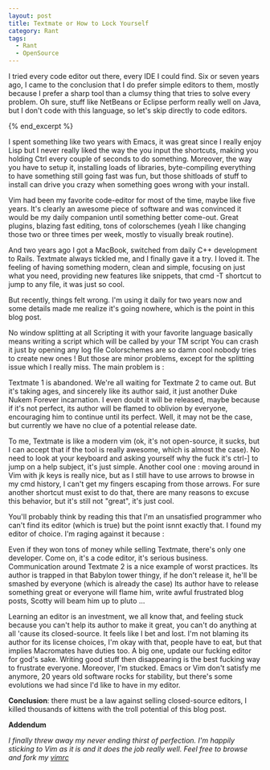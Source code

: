```yaml
---
layout: post
title: Textmate or How to Lock Yourself
category: Rant
tags:
  - Rant
  - OpenSource
---
```

I tried every code editor out there, every IDE I could find. Six or
seven years ago, I came to the conclusion that I do prefer simple
editors to them, mostly because I prefer a sharp tool than a clumsy
thing that tries to solve every problem. Oh sure, stuff like NetBeans or
Eclipse perform really well on Java, but I don't code with this
language, so let's skip directly to code editors.

{% end_excerpt %}

I spent something like two years with Emacs, it was great since I really
enjoy Lisp but I never really liked the way the you input the shortcuts,
making you holding Ctrl every couple of seconds to do something.
Moreover, the way you have to setup it, installing loads of libraries,
byte-compiling everything to have something still going fast was fun,
but those shitloads of stuff to install can drive you crazy when
something goes wrong with your install.

Vim had been my favorite code-editor for most of the time, maybe like
five years. It's clearly an awesome piece of software and was convinced
it would be my daily companion until something better come-out. Great
plugins, blazing fast editing, tons of colorschemes (yeah I like
changing those two or three times per week, mostly to visually break
routine).

And two years ago I got a MacBook, switched from daily C++ development
to Rails. Textmate always tickled me, and I finally gave it a try. I
loved it. The feeling of having something modern, clean and simple,
focusing on just what you need, providing new features like snippets,
that cmd -T shortcut to jump to any file, it was just so cool.

But recently, things felt wrong. I'm using it daily for two years now
and some details made me realize it's going nowhere, which is the point
in this blog post.

No window splitting at all Scripting it with your favorite language
basically means writing a script which will be called by your TM script
You can crash it just by opening any log file Colorschemes are so damn
cool nobody tries to create new ones ! But those are minor problems,
except for the splitting issue which I really miss. The main problem is
:

Textmate 1 is abandoned. We're all waiting for Textmate 2 to came out.
But it's taking ages, and sincerely like its author said, it just
another Duke Nukem Forever incarnation. I even doubt it will be
released, maybe because if it's not perfect, its author will be flamed
to oblivion by everyone, encouraging him to continue until its perfect.
Well, it may not be the case, but currently we have no clue of a
potential release date.

To me, Textmate is like a modern vim (ok, it's not open-source, it
sucks, but I can accept that if the tool is really awesome, which is
almost the case). No need to look at your keyboard and asking yourself
why the fuck it's ctrl-] to jump on a help subject, it's just simple.
Another cool one : moving around in Vim with jk keys is really nice, but
as I still have to use arrows to browse in my cmd history, I can't get
my fingers escaping from those arrows. For sure another shortcut must
exist to do that, there are many reasons to excuse this behavior, but
it's still not "great", it's just cool.

You'll probably think by reading this that I'm an unsatisfied programmer
who can't find its editor (which is true) but the point isnnt exactly
that. I found my editor of choice. I'm raging against it because :

Even if they won tons of money while selling Textmate, there's only one
developer. Come on, it's a code editor, it's serious business.
Communication around Textmate 2 is a nice example of worst practices.
Its author is trapped in that Babylon tower thingy, if he don't release
it, he'll be smashed by everyone (which is already the case) Its author
have to release something great or everyone will flame him, write awful
frustrated blog posts, Scotty will beam him up to pluto ... 

Learning an editor is an investment, we all know that, and feeling stuck because you
can't help its author to make it great, you can't do anything at all
'cause its closed-source. It feels like I bet and lost. I'm not blaming
its author for its license choices, I'm okay with that, people have to
eat, but that implies Macromates have duties too. A big one, update our
fucking editor for god's sake. Writing good stuff then disappearing is
the best fucking way to frustrate everyone. Moreover, I'm stucked. Emacs
or Vim don't satisfy me anymore, 20 years old software rocks for
stability, but there's some evolutions we had since I'd like to have in
my editor.

**Conclusion**: there must be a law against selling closed-source
editors, I killed thousands of kittens with the troll potential of this
blog post.

**Addendum**

*I finally threw away my never ending thirst of perfection. I'm happily
sticking to Vim
as it is and it does the job really well. Feel free to browse and fork
my [vimrc](https://github.com/jhchabran/vimfiles)*
